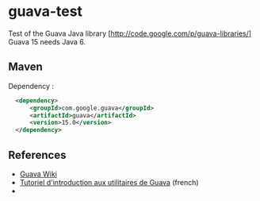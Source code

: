 # guava-test

Test of the Guava Java library [http://code.google.com/p/guava-libraries/]  
Guava 15 needs Java 6.


## Maven

Dependency :

```xml
  <dependency>
      <groupId>com.google.guava</groupId>
      <artifactId>guava</artifactId>
      <version>15.0</version>
  </dependency>
```

## References

* [Guava Wiki](http://code.google.com/p/guava-libraries/wiki/GuavaExplained)
* [Tutoriel d'introduction aux utilitaires de Guava](http://thierry-leriche-dessirier.developpez.com/tutoriels/java/guava/utilitaires/) (french)
* 
